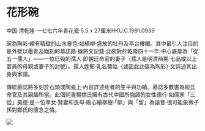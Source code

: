 # 花形碗  

中国·清乾隆·一七七六年青花瓷·5.5 x 27厘米HKU.C.1991.0939  

碗為陶彩·繪有精緻的山水景色·如楊柳·盛放的牡丹及亭台樓閣。其中最引人注目的是外壁以墨青及鐵刻的墓誌路·據將文記载·此碗對於乾隆四十一年·中心底墓為「從五一儒人」——一位已殁的孺人·即朝廷命官的妻子（孺人是明清時期·七品或以上官員的母親或妻子的封號）。孺人姓鄭·乳名菊姑（或因此此碟為陶彩）·文詳述其出身與家請。  

傳統墓誌將多刻於石頭或陶瓷上·內容詳述死者的生平與功績。墓誌多數書為經氏命官及其親屬所當。此個詞畫揚標氏擁有古代中國所強調的女性德行·如儒家「三從」美德·是一位孝女·賢妻和良母·碗心繪柳樹·「柳」與「留」為諧音·很可能象微子孫對鄭氏的懷念之情。  

![](https://cdn-mineru.openxlab.org.cn/result/2025-07-27/26ec8c02-599c-4b79-9876-e092d6287e02/8868f692cbe4426f78d61582e49ffcf0431e14c6b5849df422e97f19bf8b48d4.jpg)